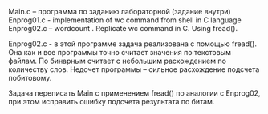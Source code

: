 Main.c – программа по заданию лабораторной (задание внутри) 
Enprog01.c - implementation of wc command from shell in C language 
Enprog02.c – wordcount . Replicate wc command in C. Using fread(). 

Enprog02.c - в этой программе задача реализована с помощью fread().
Она как и все программы точно считает значения по текстовым файлам. По бинарным считает с небольшим расхождением по количеству слов. Недочет программы – сильное расхождение подсчета побитовому.

Задача переписать Main с применением fread() по аналогии с Enprog02, при этом исправить ошибку подсчета результата по битам.
